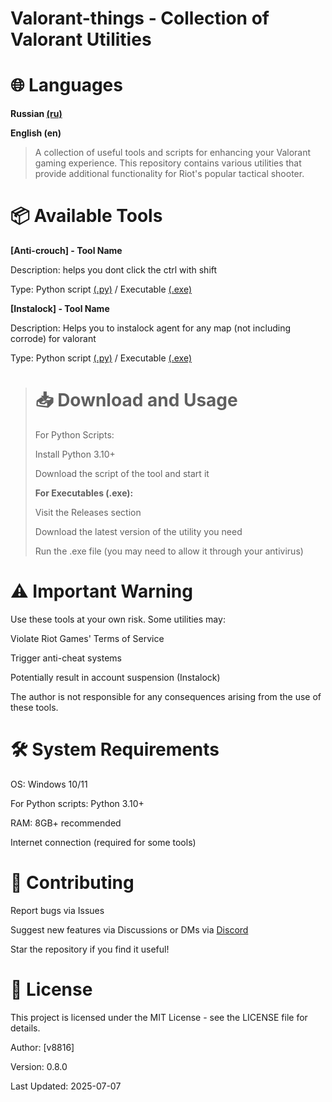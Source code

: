 # Valorant-things - Collection of Valorant Utilities

# 🌐 Languages
**Russian [(ru)](https://github.com/v8816/Valorant-things/blob/main/README_ru.md)**

**English (en)**

> A collection of useful tools and scripts for enhancing your Valorant gaming experience. This repository contains various utilities that provide additional functionality for Riot's popular tactical shooter.

# 📦 Available Tools
**[Anti-crouch] - Tool Name**  

Description: helps you dont click the ctrl with shift

Type: Python script [(.py)](https://github.com/v8816/Valorant-things/tree/main/Anti-Crouch) / Executable [(.exe)](https://github.com/v8816/Valorant-things/releases/tag/Anti-crouch)

**[Instalock] - Tool Name**

Description: Helps you to instalock agent for any map (not including corrode) for valorant

Type: Python script [(.py)](https://github.com/v8816/Valorant-things/tree/main/instalock) / Executable [(.exe)](https://github.com/v8816/Valorant-things/releases/tag/Instalock)

> # 📥 Download and Usage
> For Python Scripts:
>
> Install Python 3.10+
> 
> Download the script of the tool and start it
> 
> **For Executables (.exe):**
> 
> Visit the Releases section
> 
> Download the latest version of the utility you need
> 
> Run the .exe file (you may need to allow it through your antivirus)

# **⚠️ Important Warning**
Use these tools at your own risk. Some utilities may:

Violate Riot Games' Terms of Service

Trigger anti-cheat systems

Potentially result in account suspension (Instalock)

The author is not responsible for any consequences arising from the use of these tools.

# 🛠️ System Requirements
OS: Windows 10/11

For Python scripts: Python 3.10+

RAM: 8GB+ recommended

Internet connection (required for some tools)

# 🤝 Contributing
Report bugs via Issues

Suggest new features via Discussions or DMs via [Discord](https://discord.com/users/726386731498340394)

Star the repository if you find it useful!

# 📜 License
This project is licensed under the MIT License - see the LICENSE file for details.

Author: [v8816]

Version: 0.8.0

Last Updated: 2025-07-07
